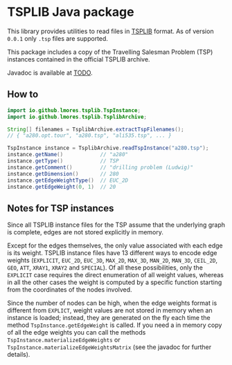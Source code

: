 # TSPLIB Java package

This library provides utilities to read files in [TSPLIB](http://comopt.ifi.uni-heidelberg.de/software/TSPLIB95) format.
As of version `0.0.1` only `.tsp` files are supported.

This package includes a copy of the Travelling Salesman Problem (TSP) instances contained in the official TSPLIB archive.

Javadoc is available at [TODO](https://lmores.github.io/doc/tsplib).


## How to

```java
import io.github.lmores.tsplib.TspInstance;
import io.github.lmores.tsplib.TsplibArchive;

String[] filenames = TsplibArchive.extractTspFilenames();
// { "a280.opt.tour", "a280.tsp", "ali535.tsp", ... }

TspInstance instance = TsplibArchive.readTspInstance("a280.tsp");
instance.getName()            // "a280"
instance.getType()            // TSP
instance.getComment()         // "drilling problem (Ludwig)"
instance.getDimension()       // 280
instance.getEdgeWeightType()  // EUC_2D
instance.getEdgeWeight(0, 1)  // 20
```


## Notes for TSP instances

Since all TSPLIB instance files for the TSP assume that the underlying graph is complete, edges are not stored explicitly in memory.

Except for the edges themselves, the only value associated with each edge is its weight.
TSPLIB instance files have 13 different ways to encode edge weights (`EXPLICIT`, `EUC_2D`, `EUC_3D`, `MAX_2D`, `MAX_3D`, `MAN_2D`, `MAN_3D`, `CEIL_2D`, `GEO`, `ATT`, `XRAY1`, `XRAY2` and `SPECIAL`).
Of all these possibilities, only the `EXPLICIT` case requires the direct enumeration of all weight values, whereas in all the other cases the weight is computed by a specific function starting from the coordinates of the nodes involved.

Since the number of nodes can be high, when the edge weights format is different from `EXPLICT`, weight values are not stored in memory when an instance is loaded; instead, they are generated on the fly each time the method `TspInstance.getEdgeWeight` is called.
If you need a in memory copy of all the edge weights you can call the methods `TspInstance.materializeEdgeWeights` or `TspInstance.materializeEdgeWeightsMatrix` (see the javadoc for further details).
